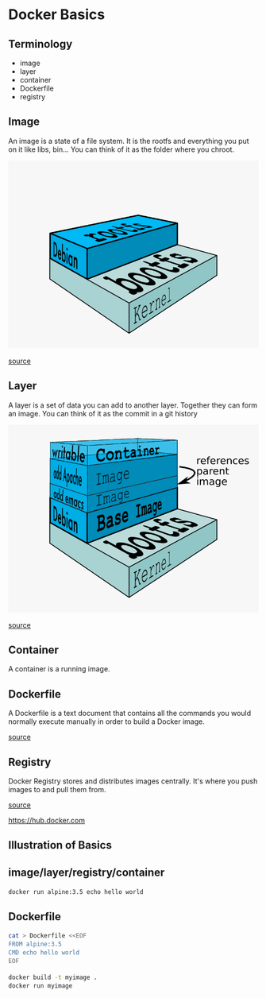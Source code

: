 # Docker Basics



## Terminology

 - image
 - layer
 - container
 - Dockerfile
 - registry 


## Image

An image is a state of a file system.
It is the rootfs and everything you put on it like libs, bin...
You can think of it as the folder where you chroot.


![docker image](/images/docker-filesystems-debian.png)

[source](http://docs.docker.com/terms/image/)


## Layer

A layer is a set of data you can add to another layer.
Together they can form an image.
You can think of it as the commit in a git history


![docker layers](/images/docker-filesystems-multilayer.png)

[source](http://docs.docker.com/terms/layer/#layer)


## Container

A container is a running image.


## Dockerfile

A Dockerfile is a text document that contains all the commands you would normally execute manually in order to build a Docker image.

[source](http://docs.docker.com/reference/builder/)


## Registry

Docker Registry stores and distributes images centrally. It's where you push images to and pull them from.

[source](http://docs.docker.com/registry/)


https://hub.docker.com



## Illustration of Basics


## image/layer/registry/container

`docker run alpine:3.5 echo hello world`


## Dockerfile

```bash
cat > Dockerfile <<EOF
FROM alpine:3.5
CMD echo hello world
EOF

docker build -t myimage .
docker run myimage
```
